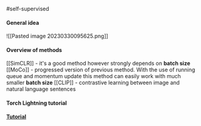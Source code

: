 #self-supervised 

#### General idea
![[Pasted image 20230330095625.png]]

#### Overview of methods
[[SimCLR]] - it's a good method however strongly depends on **batch size**
[[MoCo]] - progressed version of previous method. With the use of running queue and momentum update this method can easily work with much smaller **batch size**
[[CLIP]] - contrastive learning between image and natural language sentences


#### Torch Lightning tutorial
**[Tutorial](https://lightning.ai/docs/pytorch/stable/notebooks/course_UvA-DL/13-contrastive-learning.html)**




